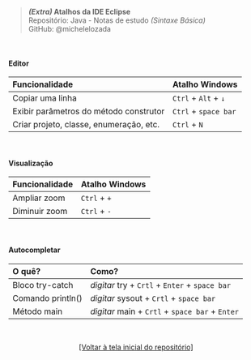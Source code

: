 > ***(Extra)* Atalhos da IDE Eclipse**  
> Repositório: Java - Notas de estudo *(Sintaxe Básica)*    
> GitHub: @michelelozada
&nbsp;
     
&nbsp;  
#### Editor
|  Funcionalidade                         | Atalho Windows       |
| :---                                    | :---                 |
| Copiar uma linha                        | `Ctrl` + `Alt` + `↓` | 
| Exibir parâmetros do método construtor  | `Ctrl` + `space bar` |
| Criar projeto, classe, enumeração, etc. | `Ctrl` + `N`         |

&nbsp;
&nbsp;  
#### Visualização
| Funcionalidade | Atalho Windows |
| :---           | :---           |
| Ampliar zoom   | `Ctrl` + `+`   |
| Diminuir zoom  | `Ctrl` + `-`   |

&nbsp;
&nbsp;  
#### Autocompletar
| O quê?            | Como?                                           |
| :---              | :---                                            |
| Bloco try-catch   | *digitar* try + `Crtl` + `Enter` + `space bar`  |
| Comando println() | *digitar* sysout + `Crtl` + `space bar`         |
| Método main       | *digitar* main + `Crtl` + `space bar` + `Enter` |

&nbsp;

<div align="center">
<a href="https://github.com/michelelozada/Java-Study-Notes">[Voltar à tela inicial do repositório]</a>
</div>